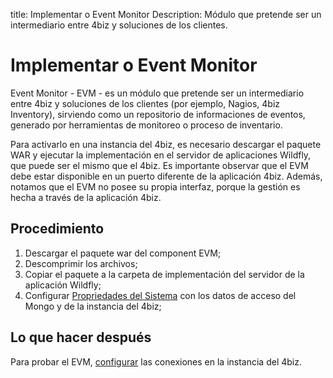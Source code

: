 
title: Implementar o Event Monitor
Description: Módulo que pretende ser un intermediario entre 4biz y soluciones de los clientes.

# Implementar o Event Monitor

Event Monitor - EVM - es un módulo que pretende ser un intermediario entre 4biz y soluciones de los clientes (por ejemplo, Nagios, 4biz Inventory), sirviendo como un repositorio de informaciones de eventos, generado por herramientas de monitoreo o proceso de inventario.

Para activarlo en una instancia del 4biz, es necesario descargar el paquete WAR y ejecutar la implementación en el servidor de aplicaciones Wildfly, que puede ser el mismo que el 4biz. Es importante observar que el EVM debe estar disponible en un puerto diferente de la aplicación 4biz. Además, notamos que el EVM no posee su propia interfaz, porque la gestión es hecha a través de la aplicación 4biz.

Procedimiento
----------

1. Descargar el paquete war del component EVM;
2. Descomprimir los archivos;
3. Copiar el paquete a la carpeta de implementación del servidor de la aplicación Wildfly;
4. Configurar [Propriedades del Sistema][1] con los datos de acceso del Mongo y de la instancia del 4biz;

Lo que hacer después
---------

Para probar el EVM, [configurar][2] las conexiones en la instancia del 4biz.

[1]:/es-es/4biz-helium/get-started/installation-and-upgrade/perform-installation.html
[2]:/es-es/4biz-helium/processes/event/configuration/register-event-monitor-connection.html
